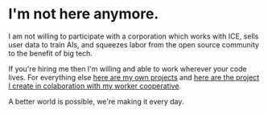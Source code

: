 # I'm not here anymore. 
I am not willing to participate with a corporation which works with ICE, sells user data to train AIs, and squeezes labor from the open source community to the benefit of big tech.

If you're hiring me then I'm willing and able to work wherever your code lives. For everything else [here are my own projects](https://mygit.link/gwen/) and [here are the project I create in colaboration with my worker cooperative](https://code.emma.coop/gwen/).

A better world is possible, we're making it every day.
